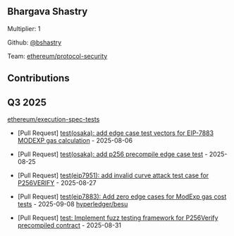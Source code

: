 
## Bhargava Shastry
Multiplier: 1

Github: [@bshastry](https://github.com/bshastry)

Team: [ethereum/protocol-security](https://github.com/ethereum/protocol-security/)

## Contributions

## Q3 2025

[ethereum/execution-spec-tests](https://github.com/ethereum/execution-spec-tests)
* [Pull Request] [test(osaka): add edge case test vectors for EIP-7883 MODEXP gas calculation](https://github.com/ethereum/execution-spec-tests/pull/1993) - 2025-08-06
* [Pull Request] [test(osaka): add p256 precompile edge case test](https://github.com/ethereum/execution-spec-tests/pull/2079) - 2025-08-25
* [Pull Request] [test(eip7951): add invalid curve attack test case for P256VERIFY](https://github.com/ethereum/execution-spec-tests/pull/2082) - 2025-08-27

* [Pull Request] [test(eip7883): Add zero edge cases for ModExp gas cost tests](https://github.com/ethereum/execution-spec-tests/pull/2108) - 2025-09-08
[hyperledger/besu](https://github.com/hyperledger/besu)
* [Pull Request] [test: Implement fuzz testing framework for P256Verify precompiled contract](https://github.com/hyperledger/besu/pull/9140) - 2025-08-31

